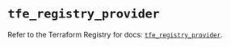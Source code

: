 # `tfe_registry_provider`

Refer to the Terraform Registry for docs: [`tfe_registry_provider`](https://registry.terraform.io/providers/hashicorp/tfe/0.58.1/docs/resources/registry_provider).
